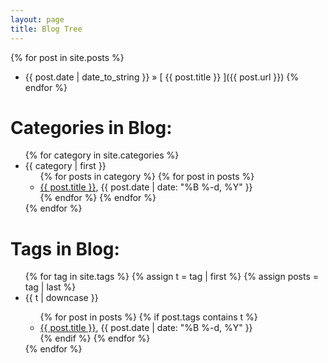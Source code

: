 ```yaml
---
layout: page
title: Blog Tree
---
```


<!-- List all Posts -->
{% for post in site.posts %}
  * {{ post.date | date_to_string }} &raquo; [ {{ post.title }} ]({{ post.url }})
{% endfor %}

<!-- List all Categories -->

<h1>Categories in Blog:</h1>
<ul>
{% for category in site.categories %}
  <li><a name="{{ category | first }}">{{ category | first }}</a>
    <ul>
    {% for posts in category %}
      {% for post in posts %}
        <li>
        <a href="{{ post.url }}">{{ post.title }}</a>, 
    <span class="date">{{ post.date | date: "%B %-d, %Y"  }}</span>
        </li>
      {% endfor %}
    {% endfor %}
    </ul>
  </li>
{% endfor %}
</ul>

<!-- List all Tags -->

<h1>Tags in Blog:</h1>
<ul>
{% for tag in site.tags %}
  {% assign t = tag | first %}
  {% assign posts = tag | last %}

<li>{{ t | downcase }}</li>
<ul>
{% for post in posts %}
  {% if post.tags contains t %}
  <li>
    <a href="{{ post.url }}">{{ post.title }}</a>, 
    <span class="date">{{ post.date | date: "%B %-d, %Y"  }}</span>
  </li>
  {% endif %}
{% endfor %}
</ul>
{% endfor %}
</ul>